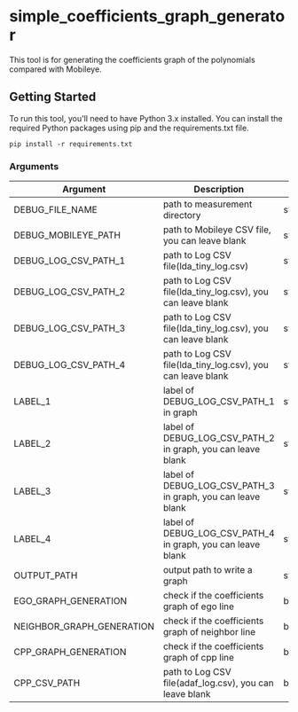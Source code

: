 # simple_coefficients_graph_generator

This tool is for generating the coefficients graph of the polynomials compared with Mobileye.

## Getting Started

To run this tool, you'll need to have Python 3.x installed. You can install the required Python packages using pip and the requirements.txt file.

    pip install -r requirements.txt


### Arguments

|**Argument**|**Description**|**Type**|
| ------- | ------- | ------- |
| DEBUG_FILE_NAME |path to measurement directory | string | 
| DEBUG_MOBILEYE_PATH |path to Mobileye CSV file, you can leave blank|string|
| DEBUG_LOG_CSV_PATH_1 |path to Log CSV file(lda_tiny_log.csv)|string|
| DEBUG_LOG_CSV_PATH_2 |path to Log CSV file(lda_tiny_log.csv), you can leave blank|string|
| DEBUG_LOG_CSV_PATH_3 |path to Log CSV file(lda_tiny_log.csv), you can leave blank|string|
| DEBUG_LOG_CSV_PATH_4 |path to Log CSV file(lda_tiny_log.csv), you can leave blank|string|
| LABEL_1 |label of DEBUG_LOG_CSV_PATH_1 in graph|string|
| LABEL_2 |label of DEBUG_LOG_CSV_PATH_2 in graph, you can leave blank|string|
| LABEL_3 |label of DEBUG_LOG_CSV_PATH_3 in graph, you can leave blank|string|
| LABEL_4 |label of DEBUG_LOG_CSV_PATH_4 in graph, you can leave blank|string|
| OUTPUT_PATH |output path to write a graph|string|
| EGO_GRAPH_GENERATION |check if the coefficients graph of ego line |boolean|
| NEIGHBOR_GRAPH_GENERATION |check if the coefficients graph of neighbor line |boolean|
| CPP_GRAPH_GENERATION |check if the coefficients graph of cpp line |boolean|
| CPP_CSV_PATH |path to Log CSV file(adaf_log.csv), you can leave blank|boolean|
